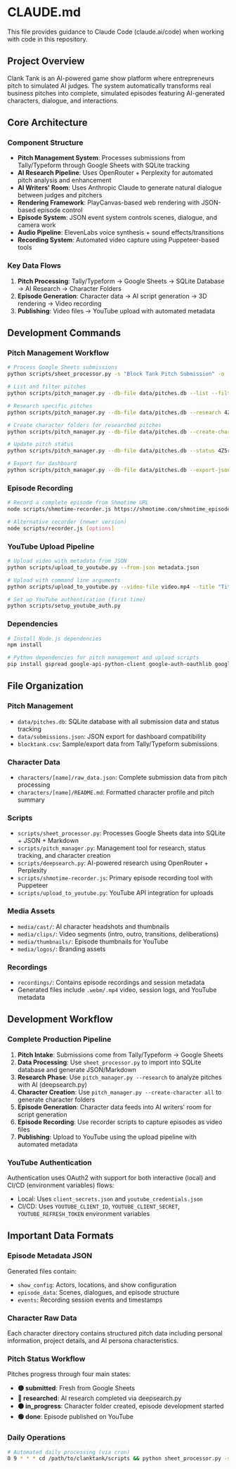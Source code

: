 # CLAUDE.md

This file provides guidance to Claude Code (claude.ai/code) when working with code in this repository.

## Project Overview

Clank Tank is an AI-powered game show platform where entrepreneurs pitch to simulated AI judges. The system automatically transforms real business pitches into complete, simulated episodes featuring AI-generated characters, dialogue, and interactions.

## Core Architecture

### Component Structure
- **Pitch Management System**: Processes submissions from Tally/Typeform through Google Sheets with SQLite tracking
- **AI Research Pipeline**: Uses OpenRouter + Perplexity for automated pitch analysis and enhancement
- **AI Writers' Room**: Uses Anthropic Claude to generate natural dialogue between judges and pitchers
- **Rendering Framework**: PlayCanvas-based web rendering with JSON-based episode control
- **Episode System**: JSON event system controls scenes, dialogue, and camera work
- **Audio Pipeline**: ElevenLabs voice synthesis + sound effects/transitions
- **Recording System**: Automated video capture using Puppeteer-based tools

### Key Data Flows
1. **Pitch Processing**: Tally/Typeform → Google Sheets → SQLite Database → AI Research → Character Folders
2. **Episode Generation**: Character data → AI script generation → 3D rendering → Video recording
3. **Publishing**: Video files → YouTube upload with automated metadata

## Development Commands

### Pitch Management Workflow
```bash
# Process Google Sheets submissions
python scripts/sheet_processor.py -s "Block Tank Pitch Submission" -o ./data -j --db-file pitches.db

# List and filter pitches
python scripts/pitch_manager.py --db-file data/pitches.db --list --filter-status submitted

# Research specific pitches
python scripts/pitch_manager.py --db-file data/pitches.db --research 4Z5rGo

# Create character folders for researched pitches
python scripts/pitch_manager.py --db-file data/pitches.db --create-character all

# Update pitch status
python scripts/pitch_manager.py --db-file data/pitches.db --status 4Z5rGo done

# Export for dashboard
python scripts/pitch_manager.py --db-file data/pitches.db --export-json submissions.json
```

### Episode Recording
```bash
# Record a complete episode from Shmotime URL
node scripts/shmotime-recorder.js https://shmotime.com/shmotime_episode/episode-url/

# Alternative recorder (newer version)
node scripts/recorder.js [options]
```

### YouTube Upload Pipeline
```bash
# Upload video with metadata from JSON
python scripts/upload_to_youtube.py --from-json metadata.json

# Upload with command line arguments
python scripts/upload_to_youtube.py --video-file video.mp4 --title "Title" --description "Description"

# Set up YouTube authentication (first time)
python scripts/setup_youtube_auth.py
```

### Dependencies
```bash
# Install Node.js dependencies
npm install

# Python dependencies for pitch management and upload scripts
pip install gspread google-api-python-client google-auth-oauthlib google-auth-httplib2
```

## File Organization

### Pitch Management
- `data/pitches.db`: SQLite database with all submission data and status tracking
- `data/submissions.json`: JSON export for dashboard compatibility
- `blocktank.csv`: Sample/export data from Tally/Typeform submissions

### Character Data
- `characters/[name]/raw_data.json`: Complete submission data from pitch processing
- `characters/[name]/README.md`: Formatted character profile and pitch summary

### Scripts
- `scripts/sheet_processor.py`: Processes Google Sheets data into SQLite + JSON + Markdown
- `scripts/pitch_manager.py`: Management tool for research, status tracking, and character creation
- `scripts/deepsearch.py`: AI-powered research using OpenRouter + Perplexity
- `scripts/shmotime-recorder.js`: Primary episode recording tool with Puppeteer
- `scripts/upload_to_youtube.py`: YouTube API integration for uploads

### Media Assets
- `media/cast/`: AI character headshots and thumbnails
- `media/clips/`: Video segments (intro, outro, transitions, deliberations)
- `media/thumbnails/`: Episode thumbnails for YouTube
- `media/logos/`: Branding assets

### Recordings
- `recordings/`: Contains episode recordings and session metadata
- Generated files include `.webm/.mp4` video, session logs, and YouTube metadata

## Development Workflow

### Complete Production Pipeline
1. **Pitch Intake**: Submissions come from Tally/Typeform → Google Sheets
2. **Data Processing**: Use `sheet_processor.py` to import into SQLite database and generate JSON/Markdown
3. **Research Phase**: Use `pitch_manager.py --research` to analyze pitches with AI (deepsearch.py)
4. **Character Creation**: Use `pitch_manager.py --create-character all` to generate character folders
5. **Episode Generation**: Character data feeds into AI writers' room for script generation
6. **Episode Recording**: Use recorder scripts to capture episodes as video files
7. **Publishing**: Upload to YouTube using the upload pipeline with automated metadata

### YouTube Authentication
Authentication uses OAuth2 with support for both interactive (local) and CI/CD (environment variables) flows:
- Local: Uses `client_secrets.json` and `youtube_credentials.json`
- CI/CD: Uses `YOUTUBE_CLIENT_ID`, `YOUTUBE_CLIENT_SECRET`, `YOUTUBE_REFRESH_TOKEN` environment variables

## Important Data Formats

### Episode Metadata JSON
Generated files contain:
- `show_config`: Actors, locations, and show configuration
- `episode_data`: Scenes, dialogues, and episode structure
- `events`: Recording session events and timestamps

### Character Raw Data
Each character directory contains structured pitch data including personal information, project details, and AI persona characteristics.

### Pitch Status Workflow
Pitches progress through four main states:
- **🟡 submitted**: Fresh from Google Sheets
- **🔵 researched**: AI research completed via deepsearch.py  
- **🟠 in_progress**: Character folder created, episode development started
- **🟢 done**: Episode published on YouTube

### Daily Operations
```bash
# Automated daily processing (via cron)
0 9 * * * cd /path/to/clanktank/scripts && python sheet_processor.py -s "Block Tank Pitch Submission" -o ../data -j --db-file pitches.db
```
